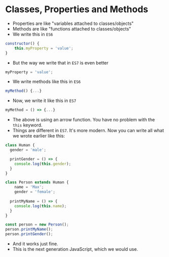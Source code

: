 # Classes, Properties and Methods
- Properties are like "variables attached to classes/objects"
- Methods are like "functions attached to classes/objects"
- We write this in `ES6`
```js
constructor() {
    this.myProperty = 'value';
}
```
- But the way we write that in `ES7` is even better
```js
myProperty = 'value';
```
- We write methods like this in `ES6`
```js
myMethod() {...}
```
- Now, we write it like this in `ES7`
```js
myMethod = () => {...}
```
- The above is using an arrow function. You have no problem with the `this` keyword.
- Things are different in `ES7`. It's more modern. Now you can write all what we wrote earlier like this:
```js
class Human {
  gender = 'male';

  printGender = () => {
    console.log(this.gender);
  }
}

class Person extends Human {
    name = 'Max';
    gender = 'female';
  
  printMyName = () => {
    console.log(this.name);
  }
}

const person = new Person();
person.printMyName();
person.printGender();
```
- And it works just fine.
- This is the next generation JavaScript, which we would use. 